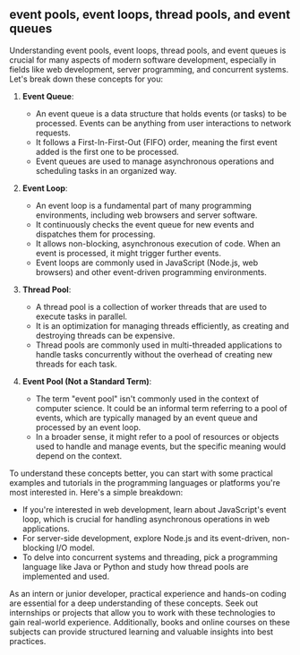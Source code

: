 ## event pools, event loops, thread pools, and event queues 

Understanding event pools, event loops, thread pools, and event queues is crucial for many aspects of modern software development, especially in fields like web development, server programming, and concurrent systems. Let's break down these concepts for you:

1. **Event Queue**:
   - An event queue is a data structure that holds events (or tasks) to be processed. Events can be anything from user interactions to network requests.
   - It follows a First-In-First-Out (FIFO) order, meaning the first event added is the first one to be processed.
   - Event queues are used to manage asynchronous operations and scheduling tasks in an organized way.

2. **Event Loop**:
   - An event loop is a fundamental part of many programming environments, including web browsers and server software.
   - It continuously checks the event queue for new events and dispatches them for processing.
   - It allows non-blocking, asynchronous execution of code. When an event is processed, it might trigger further events.
   - Event loops are commonly used in JavaScript (Node.js, web browsers) and other event-driven programming environments.

3. **Thread Pool**:
   - A thread pool is a collection of worker threads that are used to execute tasks in parallel.
   - It is an optimization for managing threads efficiently, as creating and destroying threads can be expensive.
   - Thread pools are commonly used in multi-threaded applications to handle tasks concurrently without the overhead of creating new threads for each task.

4. **Event Pool (Not a Standard Term)**:
   - The term "event pool" isn't commonly used in the context of computer science. It could be an informal term referring to a pool of events, which are typically managed by an event queue and processed by an event loop.
   - In a broader sense, it might refer to a pool of resources or objects used to handle and manage events, but the specific meaning would depend on the context.

To understand these concepts better, you can start with some practical examples and tutorials in the programming languages or platforms you're most interested in. Here's a simple breakdown:

- If you're interested in web development, learn about JavaScript's event loop, which is crucial for handling asynchronous operations in web applications.
- For server-side development, explore Node.js and its event-driven, non-blocking I/O model.
- To delve into concurrent systems and threading, pick a programming language like Java or Python and study how thread pools are implemented and used.

As an intern or junior developer, practical experience and hands-on coding are essential for a deep understanding of these concepts. Seek out internships or projects that allow you to work with these technologies to gain real-world experience. Additionally, books and online courses on these subjects can provide structured learning and valuable insights into best practices.